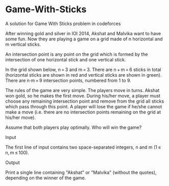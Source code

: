 # Game-With-Sticks
A solution for Game With Sticks problem in codeforces 

After winning gold and silver in IOI 2014, Akshat and Malvika want to have some fun. Now they are playing a game on a grid made of n horizontal and m vertical sticks.

An intersection point is any point on the grid which is formed by the intersection of one horizontal stick and one vertical stick.

In the grid shown below, n = 3 and m = 3. There are n + m = 6 sticks in total (horizontal sticks are shown in red and vertical sticks are shown in green). There are n·m = 9 intersection points, numbered from 1 to 9.

The rules of the game are very simple. The players move in turns. Akshat won gold, so he makes the first move. During his/her move, a player must choose any remaining intersection point and remove from the grid all sticks which pass through this point. A player will lose the game if he/she cannot make a move (i.e. there are no intersection points remaining on the grid at his/her move).

Assume that both players play optimally. Who will win the game?

Input

The first line of input contains two space-separated integers, n and m (1 ≤ n, m ≤ 100).

Output

Print a single line containing "Akshat" or "Malvika" (without the quotes), depending on the winner of the game.

